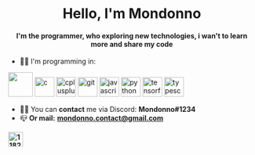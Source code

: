 <h1 align="center">Hello, I'm Mondonno</h1>
<h4 align="center">I'm the programmer, who exploring new technologies, i wan't to learn more and share my code</h3>

- 👨‍💻 I'm programming in:
<p algin="left"><img width="50" height="50" src="https://cdn.worldvectorlogo.com/logos/c--4.svg">
  <img src="https://devicons.github.io/devicon/devicon.git/icons/c/c-original.svg" alt="c" width="40" height="40"/> <img src="https://devicons.github.io/devicon/devicon.git/icons/cplusplus/cplusplus-original.svg" alt="cplusplus" width="40" height="40"/> <img src="https://www.vectorlogo.zone/logos/git-scm/git-scm-icon.svg" alt="git" width="40" height="40"/> <img src="https://devicons.github.io/devicon/devicon.git/icons/javascript/javascript-original.svg" alt="javascript" width="40" height="40"/> <img src="https://devicons.github.io/devicon/devicon.git/icons/python/python-original.svg" alt="python" width="40" height="40"/> <img src="https://www.vectorlogo.zone/logos/tensorflow/tensorflow-icon.svg" alt="tensorflow" width="40" height="40"/> <img src="https://devicons.github.io/devicon/devicon.git/icons/typescript/typescript-original.svg" alt="typescript" width="40" height="40"/>
  </p>
  
  - 🤷‍♂️ You can **contact** me via Discord: **Mondonno#1234**
  - 📪 **Or mail:** <a href="mailto:mondonno.contact@gmail.com"><b>mondonno.contact@gmail.com<b></a>
 
<a href="https://stackoverflow.com/users/11824362/mondonno" target="blank"><img align="center" src="https://cdn.jsdelivr.net/npm/simple-icons@3.0.1/icons/stackoverflow.svg" alt="11824362" height="30" width="30" /></a>
